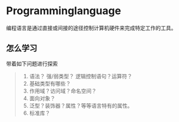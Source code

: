 # Programminglanguage

编程语言是通过直接或间接的途径控制计算机硬件来完成特定工作的工具。

## 怎么学习

带着如下问题进行探索

> 1. 语法？ 强/弱类型？ 逻辑控制语句？运算符？
> 2. 基础类型有哪些？
> 3. 作用域？访问域？命名空间？
> 4. 面向对象？
> 5. 泛型？装饰器？属性？等等语言特有的属性。
> 6. 标准库？